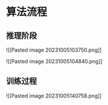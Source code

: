 
# 算法流程
## 推理阶段
![[Pasted image 20231005103750.png]]


![[Pasted image 20231005104840.png]]
## 训练过程
![[Pasted image 20231005140758.png]]


